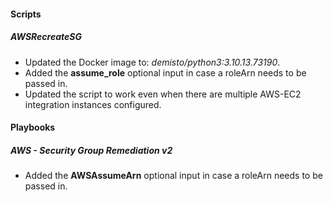 
#### Scripts

##### AWSRecreateSG
- Updated the Docker image to: *demisto/python3:3.10.13.73190*.
- Added the **assume_role** optional input in case a roleArn needs to be passed in.
- Updated the script to work even when there are multiple AWS-EC2 integration instances configured.

#### Playbooks

##### AWS - Security Group Remediation v2

- Added the **AWSAssumeArn** optional input in case a roleArn needs to be passed in.
